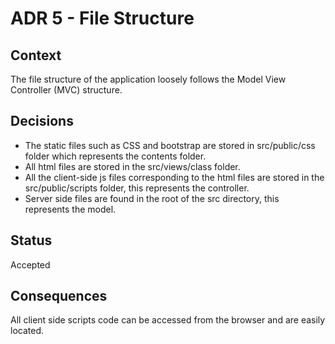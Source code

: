 # ADR 5 - File Structure

## Context
 The file structure of the application loosely follows the Model View Controller (MVC) structure.

## Decisions
- The static files such as CSS and bootstrap are stored in src/public/css folder which represents the contents folder.
- All html files are stored in the src/views/class folder.
- All the client-side js files corresponding to the html files are stored in the src/public/scripts folder, this represents the controller. 
- Server side files are found in the root of the src directory, this represents the model.

## Status
Accepted

## Consequences
All client side scripts code can be accessed from the browser and are easily located.
